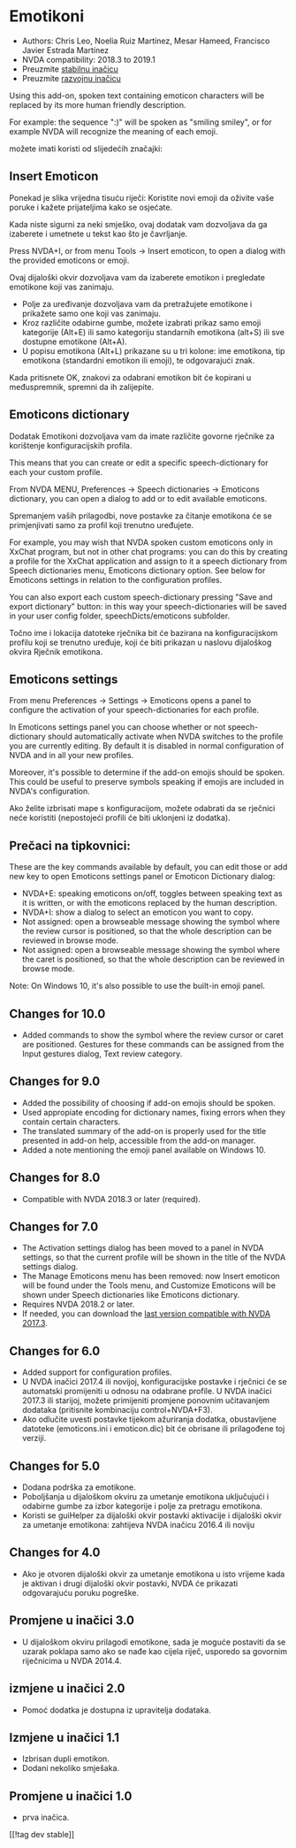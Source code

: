 # Emotikoni #

* Authors: Chris Leo, Noelia Ruiz Martínez, Mesar Hameed, Francisco Javier
  Estrada Martínez
* NVDA compatibility: 2018.3 to 2019.1
* Preuzmite [stabilnu inačicu][1]
* Preuzmite [razvojnu inačicu][2]

Using this add-on, spoken text containing emoticon characters will be
replaced by its more human friendly description.

For example: the sequence ":)" will be spoken as "smiling smiley", or for
example NVDA will recognize the meaning of each emoji.

možete imati koristi od slijedećih značajki:

## Insert Emoticon ##

Ponekad je slika vrijedna tisuću riječi: Koristite novi emoji da oživite
vaše poruke i kažete prijateljima kako se osjećate. 

Kada niste sigurni za neki smješko, ovaj dodatak vam dozvoljava da ga
izaberete i umetnete u tekst kao što je čavrljanje. 

Press NVDA+I, or from menu Tools -> Insert emoticon, to open a dialog with the provided emoticons or emoji.

Ovaj dijaloški okvir dozvoljava vam da izaberete emotikon i pregledate
emotikone koji vas zanimaju.

*	Polje za uređivanje dozvoljava vam da pretražujete emotikone i prikažete
  samo one koji vas zanimaju.
*	Kroz različite odabirne gumbe, možete izabrati prikaz samo emoji
  kategorije (Alt+E) ili samo kategoriju standarnih emotikona (alt+S) ili
  sve dostupne emotikone (Alt+A). 
*	U popisu emotikona (Alt+L) prikazane su u tri kolone: ime emotikona, tip
  emotikona (standardni emotikon ili emoji), te odgovarajući znak. 

Kada pritisnete OK, znakovi za odabrani emotikon bit će kopirani u
međuspremnik, spremni da ih zalijepite.

## Emoticons dictionary ##

Dodatak Emotikoni dozvoljava vam da imate različite govorne rječnike za
korištenje konfiguracijskih profila.

This means that you can create or edit a specific speech-dictionary for each
your custom profile.

From NVDA MENU, Preferences -> Speech dictionaries -> Emoticons dictionary, you can open a dialog to add or to edit available emoticons.

Spremanjem vaših prilagodbi, nove postavke za čitanje emotikona će se
primjenjivati samo za profil koji trenutno uređujete.

For example, you may wish that NVDA spoken custom emoticons only in XxChat
program, but not in other chat programs: you can do this by creating a
profile for the XxChat application and assign to it a speech dictionary from
Speech dictionaries menu, Emoticons dictionary option. See below for
Emoticons settings in relation to the configuration profiles.

You can also export each custom speech-dictionary pressing "Save and export
dictionary" button: in this way your speech-dictionaries will be saved in
your user config folder, speechDicts/emoticons subfolder.

Točno ime i lokacija datoteke rječnika bit će bazirana na konfiguracijskom
profilu koji se trenutno uređuje, koji će biti prikazan u naslovu dijaloškog
okvira Rječnik emotikona.

## Emoticons settings ##

From menu Preferences -> Settings -> Emoticons opens a panel to configure the activation of your speech-dictionaries for each profile.

In Emoticons settings panel you can choose whether or not speech-dictionary should automatically activate when  NVDA switches to the   profile you are currently editing. By default it is disabled in normal configuration of NVDA and in all your new profiles.

Moreover, it's possible to determine if the add-on emojis should be
spoken. This could be useful to preserve symbols speaking if emojis are
included in NVDA's configuration.

Ako želite izbrisati mape s konfiguracijom, možete odabrati da se rječnici
neće koristiti (nepostojeći profili će biti uklonjeni iz dodatka).

## Prečaci na tipkovnici: ##

These are the key commands available by default, you can edit those or add
new key to open Emoticons settings panel or Emoticon Dictionary dialog:

* NVDA+E: speaking emoticons on/off, toggles between speaking text as it is
  written, or with the emoticons replaced by the human description.
* NVDA+I: show a dialog to select an emoticon you want to copy.
* Not assigned: open a browseable message showing the symbol where the
  review cursor is positioned, so that the whole description can be reviewed
  in browse mode.
* Not assigned: open a browseable message showing the symbol where the caret
  is positioned, so that the whole description can be reviewed in browse
  mode.

Note: On Windows 10, it's also possible to use the built-in emoji panel.


## Changes for 10.0 ##

* Added commands to show the symbol where the review cursor or caret are
  positioned. Gestures for these commands can be assigned from the Input
  gestures dialog, Text review category.

## Changes for 9.0 ##

* Added the possibility of choosing if add-on emojis should be spoken.
* Used appropiate encoding for dictionary names, fixing errors when they
  contain certain characters.
* The translated summary of the add-on is properly used for the title
  presented in add-on help, accessible from the add-on manager.
* Added a note mentioning the emoji panel available on Windows 10.

## Changes for 8.0 ##

* Compatible with NVDA 2018.3 or later (required).

## Changes for 7.0 ##

* The Activation settings dialog has been moved to a panel in NVDA settings,
  so that the current profile will be shown in the title of the NVDA
  settings dialog.
* The Manage Emoticons menu has been removed: now Insert emoticon will be
  found under the Tools menu, and Customize Emoticons will be shown under
  Speech dictionaries like Emoticons dictionary.
* Requires NVDA 2018.2 or later.
* If needed, you can download the [last version compatible with NVDA
  2017.3][3].

## Changes for 6.0 ##

* Added support for configuration profiles.
* U NVDA inačici 2017.4 ili novijoj, konfiguracijske postavke i rječnici će
  se automatski promijeniti u odnosu na odabrane profile. U NVDA inačici
  2017.3 ili starijoj, možete primijeniti promjene ponovnim učitavanjem
  dodataka (pritisnite kombinaciju control+NVDA+F3).
* Ako odlučite uvesti postavke tijekom ažuriranja dodatka, obustavljene
  datoteke (emoticons.ini i emoticon.dic) bit će obrisane ili prilagođene
  toj verziji.

## Changes for 5.0 ##

* Dodana podrška za emotikone.
* Poboljšanja u dijaloškom okviru za umetanje emotikona uključujući i
  odabirne gumbe za izbor kategorije i polje za pretragu emotikona. 
* Koristi se guiHelper za dijaloški okvir postavki aktivacije i dijaloški
  okvir za umetanje emotikona: zahtijeva NVDA inačicu 2016.4 ili noviju

## Changes for 4.0 ##

* Ako je otvoren dijaloški okvir za umetanje emotikona u isto vrijeme kada
  je aktivan i drugi dijaloški okvir postavki, NVDA će prikazati
  odgovarajuću poruku pogreške. 


## Promjene u inačici 3.0 ##

* U dijaloškom okviru prilagodi emotikone, sada je moguće postaviti da se
  uzarak poklapa samo ako se nađe kao cijela riječ, usporedo sa govornim
  riječnicima u NVDA 2014.4.


## izmjene u inačici 2.0 ##

* Pomoć dodatka je dostupna iz upravitelja dodataka.


## Izmjene u inačici 1.1 ##

* Izbrisan dupli emotikon.
* Dodani nekoliko smješaka.

## Promjene u inačici 1.0 ##

* prva inačica.

[[!tag dev stable]]

[1]: https://addons.nvda-project.org/files/get.php?file=emo

[2]: https://addons.nvda-project.org/files/get.php?file=emo-dev

[3]: https://addons.nvda-project.org/files/get.php?file=emo-o
